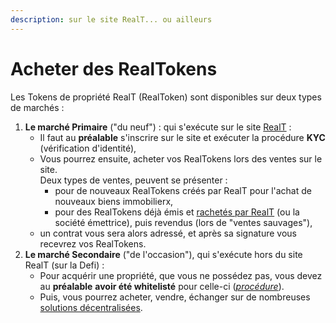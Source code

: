 ```yaml
---
description: sur le site RealT... ou ailleurs
---
```


# Acheter des RealTokens

Les Tokens de propriété RealT (RealToken) sont disponibles sur deux types de marchés :

1. **Le marché Primaire** ("du neuf") : qui s'exécute sur le site [RealT](https://realt.co/) :
   * Il faut au **préalable** s'inscrire sur le site et exécuter la procédure **KYC** (vérification d'identité),
   * Vous pourrez ensuite, acheter vos RealTokens lors des ventes sur le site.\
     Deux types de ventes, peuvent se présenter :
     * pour de nouveaux RealTokens créés par RealT pour l'achat de nouveaux biens immobilierx,
     * pour des RealTokens déjà émis et [rachetés par RealT](../vendre-ses-realtokens.md) (ou la société émettrice), puis revendus (lors de "ventes sauvages"),
   * un contrat vous sera alors adressé, et après sa signature vous recevrez vos RealTokens.
2. **Le marché Secondaire** ("de l'occasion"), qui s'exécute hors du site RealT (sur la Defi) :
   * Pour acquérir une propriété, que vous ne possédez pas, vous devez au **préalable** **avoir été whitelisté** pour celle-ci ([_procédure_](../procedure-de-whitelisting.md)).
   * Puis, vous pourrez acheter, vendre, échanger sur de nombreuses [solutions décentralisées](../../defi-realt/dex-swap/).
